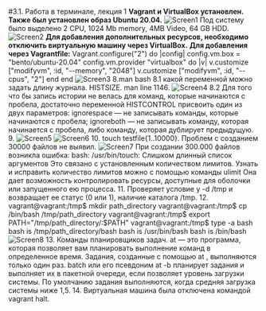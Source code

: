 #3.1. Работа в терминале, лекция 1
**Vagrant и VirtualBox установлен.**
**Также был установлен образ Ubuntu 20.04.**
![Screen1](https://github.com/emilsuleymanov/devops-netology/tree/main/03-sysadmin-01-terminal/screen1.png)
  Под систему было выделено 2 CPU, 1024 Mb memory, 4MB Video, 64 GB HDD.
![Screen2](https://github.com/emilsuleymanov/devops-netology/tree/main/03-sysadmin-01-terminal/screen2.png)
**Для добавления дополнительных ресурсов, необходимо отключить виртуальную машину через VirtualBox.**
**Для добавления через Vagrantfile:**
  Vagrant.configure("2") do |config|
  config.vm.box = "bento/ubuntu-20.04"
  config.vm.provider "virtualbox" do |v|
  v.customize ["modifyvm", :id, "--memory", "2048"]
  v.customize ["modifyvm", :id, "--cpus", "2"]
  end
  end
![Screen3](https://github.com/emilsuleymanov/devops-netology/tree/main/03-sysadmin-01-terminal/screen3.png)
  8.man bash
  8.1 какой переменной можно задать длину журнала. HISTSIZE. man line 1146.
![Screen4](https://github.com/emilsuleymanov/devops-netology/tree/main/03-sysadmin-01-terminal/screen4.png)
  8.2 
  Для того что бы запись истории не велась для команд, которые начинаются с пробела, достаточно переменной HISTCONTROL присвоить один из двух параметров:
  ignorespace — не записывать команды, которые начинаются с пробела;
  ignoreboth — не записывать команду, которая начинается с пробела, либо команду, которая дублирует предыдущую.
  9.
![Screen5](https://github.com/emilsuleymanov/devops-netology/tree/main/03-sysadmin-01-terminal/screen5.png)
![Screen6](https://github.com/emilsuleymanov/devops-netology/tree/main/03-sysadmin-01-terminal/screen6.png)
  10. touch testfile{1..10000}. Проблем с созданием 30000 файлов не выявил.
![Screen7](https://github.com/emilsuleymanov/devops-netology/tree/main/03-sysadmin-01-terminal/screen7.png)
  При создании 300.000 файлов возникла ошибка: bash: /usr/bin/touch: Слишком длинный список аргументов
  Это связано с установленным количеством лимитов. Узнать и исправить количество лимитов можно с помощью команды ulimit
  Она дает возможность контролировать ресурсы, доступные для оболочки или запущенного ею процесса.
  11. Проверяет условие у -d /tmp и возвращает ее статус (0 или 1), наличие каталога /tmp.
  12. vagrant@vagrant:/tmp$ mkdir path_directory
  vagrant@vagrant:/tmp$ cp /bin/bash /tmp/path_directory
  vagrant@vagrant:/tmp$ export PATH="/tmp/path_directory/:$PATH"
  vagrant@vagrant:/tmp$ type -a bash
  bash is /tmp/path_directory/bash
  bash is /usr/bin/bash
  bash is /bin/bash
![Screen8](https://github.com/emilsuleymanov/devops-netology/tree/main/03-sysadmin-01-terminal/screen8.png)
  13. Команды планировщиков задач. at — это программа, которая позволяет вам планировать выполнение команд в определенное время. Задания, созданные с помощью at , выполняются только один раз.
  batch или его псевдоним at -b планирует задания и выполняет их в пакетной очереди, если позволяет уровень загрузки системы. По умолчанию задания выполняются, когда средняя загрузка системы ниже 1,5.
  14. Виртуальная машина была отключена командой vagrant halt.


